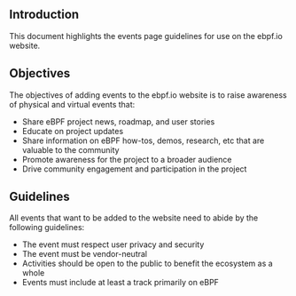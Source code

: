 ## Introduction

This document highlights the events page guidelines for use on the ebpf.io website.

## Objectives

The objectives of adding events to the ebpf.io website is to raise awareness of physical and virtual events that:

- Share eBPF project news, roadmap, and user stories
- Educate on project updates
- Share information on eBPF how-tos, demos, research, etc that are valuable to the community
- Promote awareness for the project to a broader audience
- Drive community engagement and participation in the project

## Guidelines

All events that want to be added to the website need to abide by the following guidelines:

- The event must respect user privacy and security
- The event must be vendor-neutral
- Activities should be open to the public to benefit the ecosystem as a whole
- Events must include at least a track primarily on eBPF
